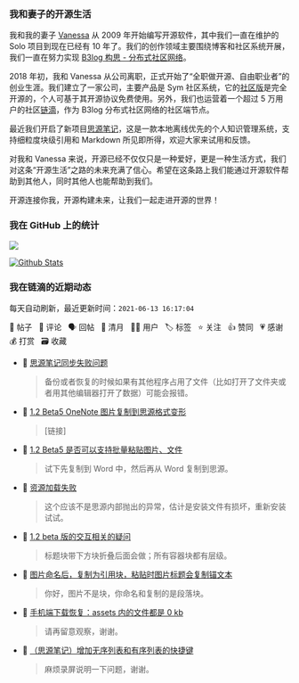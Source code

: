 ### 我和妻子的开源生活

我和我的妻子 [Vanessa](https://github.com/Vanessa219) 从 2009 年开始编写开源软件，其中我们一直在维护的 Solo 项目到现在已经有 10 年了。我们的创作领域主要围绕博客和社区系统开展，我们一直在努力实现 [B3log 构思 - 分布式社区网络](https://ld246.com/article/1546941897596)。

2018 年初，我和 Vanessa 从公司离职，正式开始了“全职做开源、自由职业者”的创业生涯。我们建立了一家公司，主要产品是 Sym 社区系统，它的[社区版](https://github.com/88250/symphony)是完全开源的，个人可基于其开源协议免费使用。另外，我们也运营着一个超过 5 万用户的社区[链滴](https://ld246.com)，作为 B3log 分布式社区网络的社区端节点。

最近我们开启了新项目[思源笔记](https://github.com/siyuan-note/siyuan)，这是一款本地离线优先的个人知识管理系统，支持细粒度块级引用和 Markdown 所见即所得，欢迎大家来试用和反馈。

对我和 Vanessa 来说，开源已经不仅仅只是一种爱好，更是一种生活方式，我们对这条“开源生活”之路的未来充满了信心。希望在这条路上我们能通过开源软件帮助到其他人，同时其他人也能帮助到我们。

开源连接你我，开源构建未来，让我们一起走进开源的世界！

### 我在 GitHub 上的统计

<a title="Hits" target="_blank" href="https://github.com/88250/88250"><img src="https://hits.b3log.org/88250/88250.svg"></a>

[![Github Stats](https://github-readme-stats.vercel.app/api?username=88250&theme=tokyonight&show_icons=true)](https://github.com/88250)

<!--events start -->

### 我在链滴的近期动态

每天自动刷新，最近更新时间：`2021-06-13 16:17:04`

📝 帖子 &nbsp; 💬 评论 &nbsp; 🗣 回帖 &nbsp; 🌙 清月 &nbsp; 👨‍💻 用户 &nbsp; 🏷️ 标签 &nbsp; ⭐️ 关注 &nbsp; 👍 赞同 &nbsp; 💗 感谢 &nbsp; 💰 打赏 &nbsp; 🗃 收藏

* 💬 [思源笔记同步失败问题](https://ld246.com/article/1623514348182/comment/1623559134722#comments)

  > 备份或者恢复的时候如果有其他程序占用了文件（比如打开了文件夹或者用其他编辑器打开了数据）可能会报错。
* 💬 [1.2 Beta5 OneNote 图片复制到思源格式变形](https://ld246.com/article/1623489147152/comment/1623499602875#comments)

  > [链接]
* 💬 [1.2 Beta5 是否可以支持批量粘贴图片、文件](https://ld246.com/article/1623489752830/comment/1623499589777#comments)

  > 试下先复制到 Word 中，然后再从 Word 复制到思源。
* 💬 [资源加载失败](https://ld246.com/article/1623471218322/comment/1623472529609#comments)

  > 这个应该不是思源内部抛出的异常，估计是安装文件有损坏，重新安装试试。
* 💬 [1.2 beta 版的交互相关的疑问](https://ld246.com/article/1623420600347/comment/1623459057537#comments)

  > 标题块带下方块折叠后面会做；所有容器块都有层级。
* 💬 [图片命名后，复制为引用块，粘贴时图片标题会复制锚文本](https://ld246.com/article/1623428461716/comment/1623458868817#comments)

  > 你好，图片不是块，你命名和复制的是段落块。
* 💬 [手机端下载恢复：assets 内的文件都是 0 kb](https://ld246.com/article/1623408274458/comment/1623422075986#comments)

  > 请再留意观察，谢谢。
* 💬 [（思源笔记）增加无序列表和有序列表的快捷键](https://ld246.com/article/1623400594022/comment/1623416328736#comments)

  > 麻烦录屏说明一下问题，谢谢。


<!--events end -->
